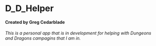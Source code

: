 # D_D_Helper

#### Created by Greg Cedarblade

###### This is a personal app that is in development for helping with Dungeons and Dragons campagins that I am in.
